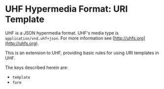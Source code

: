 # UHF Hypermedia Format: URI Template

UHF is a JSON hypermedia format.  UHF's media type is `application/vnd.uhf+json`.  For more information see [http://uhfs.org](http://uhfs.org).

This is an extension to UHF, providing basic rules for using URI templates in UHF.

The keys described herein are:

- `template`
- `form`
